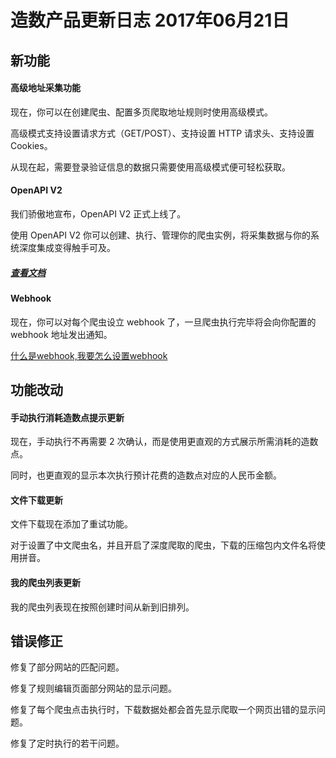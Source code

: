 # 造数产品更新日志 2017年06月21日

## **新功能**

#### 

#### 高级地址采集功能

现在，你可以在创建爬虫、配置多页爬取地址规则时使用高级模式。

高级模式支持设置请求方式（GET/POST）、支持设置 HTTP 请求头、支持设置 Cookies。

从现在起，需要登录验证信息的数据只需要使用高级模式便可轻松获取。

#### OpenAPI V2

我们骄傲地宣布，OpenAPI V2 正式上线了。

使用 OpenAPI V2 你可以创建、执行、管理你的爬虫实例，将采集数据与你的系统深度集成变得触手可及。

##### [查看文档](https://github.com/zaoshu/openapi)

#### Webhook

现在，你可以对每个爬虫设立 webhook 了，一旦爬虫执行完毕将会向你配置的 webhook 地址发出通知。

[什么是webhook,我要怎么设置webhook](https://zaoshu.gitbooks.io/helpcenter/content/shi-yao-shi-webhook-woyao-zen-yao-she-zhi-webhook.html)

## 功能改动

#### 手动执行消耗造数点提示更新

现在，手动执行不再需要 2 次确认，而是使用更直观的方式展示所需消耗的造数点。

同时，也更直观的显示本次执行预计花费的造数点对应的人民币金额。

#### 文件下载更新

文件下载现在添加了重试功能。

对于设置了中文爬虫名，并且开启了深度爬取的爬虫，下载的压缩包内文件名将使用拼音。

#### 我的爬虫列表更新

我的爬虫列表现在按照创建时间从新到旧排列。

## 错误修正

修复了部分网站的匹配问题。

修复了规则编辑页面部分网站的显示问题。

修复了每个爬虫点击执行时，下载数据处都会首先显示爬取一个网页出错的显示问题。

修复了定时执行的若干问题。

